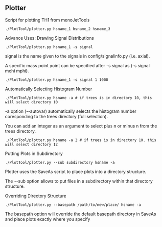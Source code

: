 ## Plotter

Script for plotting TH1 from monoJetTools
```
./PlotTool/plotter.py hsname_1 hsname_2 hsname_3
```
Advance Uses:
Drawing Signal Distributions 
```
./PlotTool/plotter.py hsname_1 -s signal
```
signal is the name given to the signals in config/signalinfo.py (i.e. axial).

A specific mass point point can be specified after -s signal as (-s signal mchi mphi).
```
./PlotTool/plotter.py hsname_1 -s signal 1 1000
```
Automatically Selecting Histogram Number
```
./PlotTool/plotter.py hsname -a # if trees is in directory 10, this will select directory 10
```
-a option (--autovar) automatically selects the histogram number coresponding to the trees directory (full selection).

You can add an integer as an argument to select plus n or minus n from the trees directory.
```
./PlotTool/plotter.py hsname -a 2 # if trees is in directory 10, this will select directory 12
```
Putting Plots in Subdirectory
```
./PlotTool/plotter.py --sub subdirectory hsname -a
```
Plotter uses the SaveAs script to place plots into a directory structure.

The --sub option allows to put files in a subdirectory within that directory structure.

Overriding Directory Structure
```
./PlotTool/plotter.py --basepath /path/to/new/place/ hsname -a
```
The basepath option will override the default basepath directory in SaveAs and place plots exactly where you specify